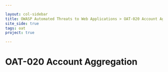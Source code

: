 ```yaml
---

layout: col-sidebar
title: OWASP Automated Threats to Web Applications > OAT-020 Account Aggregation
site_side: true
tags: oat
project: true

---
```



# OAT-020 Account Aggregation
